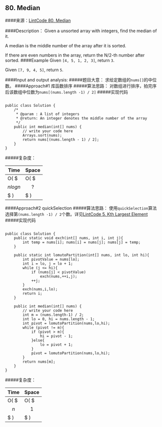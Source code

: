 ## 80. Median
####来源：[LintCode 80. Median](http://www.lintcode.com/en/problem/median/)

####Description：
Given a unsorted array with integers, find the median of it.

A median is the middle number of the array after it is sorted.

If there are even numbers in the array, return the N/2-th number after sorted.
####Example
Given `[4, 5, 1, 2, 3]`, return `3`.

Given `[7, 9, 4, 5]`, return `5`.

####Input and output analysis:
#####题目大意：
求给定数组的`nums[]`的中位数。
####Approach#1 库函数排序
#####算法思路：
对数组进行排序，拍完序后该数组中位数为`nums[(nums.length -1) / 2]`
#####实现代码
<pre><code>
public class Solution {
    /*
     * @param : A list of integers
     * @return: An integer denotes the middle number of the array
     */
    public int median(int[] nums) {
        // write your code here
        Arrays.sort(nums);
        return nums[(nums.length - 1) / 2];
    }
}</code></pre>
#####复杂度：

Time | Space | 
------------ | ------------ | 
O( $$$nlogn$$$ )| O( $$$?$$$ )|
####Approach#2 quickSelection
#####算法思路：
使用`quickSelection`算法选择第`(nums.length -1) / 2`个数。详见[LintCode 5. Kth Largest Element](http://www.lintcode.com/en/problem/kth-largest-element/)
#####实现代码
<pre><code>
public class Solution {
    public static void exch(int[] nums, int i, int j){
        int temp = nums[i]; nums[i] = nums[j]; nums[j] = temp;
    }

    public static int lomutoPartition(int[] nums, int lo, int hi){
        int pivotValue = nums[lo];
        int i = lo, j = lo + 1;
        while (j <= hi){
            if (nums[j] < pivotValue)
                exch(nums,++i,j);
            ++j;
        }
        exch(nums,i,lo);
        return i;
    }
    
    public int median(int[] nums) {
        // write your code here
        int m = (nums.length-1) / 2;
        int lo = 0, hi = nums.length - 1;
        int pivot = lomutoPartition(nums,lo,hi);
        while (pivot != m){
            if (pivot > m){
                hi = pivot - 1;
            }else{
                lo = pivot + 1;
            }
            pivot = lomutoPartition(nums,lo,hi);
        }
        return nums[m];
    }
}</code></pre>
#####复杂度：

Time | Space | 
------------ | ------------ | 
O( $$$n$$$ )| O( $$$1$$$ )|
